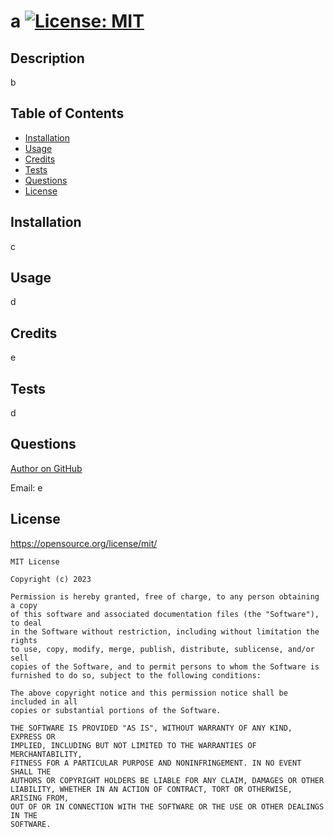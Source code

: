 # a [![License: MIT](https://img.shields.io/badge/License-MIT-yellow.svg)](https://opensource.org/licenses/MIT)

  ## Description 
  
   b

  ## Table of Contents 

  * [Installation](#installation)
  * [Usage](#usage)
  * [Credits](#credits)
  * [Tests](#tests)
  * [Questions](#questions)
  * [License](#license)

  ## Installation

  c 

  ## Usage

  d 

  ## Credits

  e

  ## Tests

  d

  ## Questions

  [Author on GitHub](https://github.com/g)

  Email: e
  
  ## License
  https://opensource.org/license/mit/
  
    
    MIT License

    Copyright (c) 2023 
    
    Permission is hereby granted, free of charge, to any person obtaining a copy
    of this software and associated documentation files (the "Software"), to deal
    in the Software without restriction, including without limitation the rights
    to use, copy, modify, merge, publish, distribute, sublicense, and/or sell
    copies of the Software, and to permit persons to whom the Software is
    furnished to do so, subject to the following conditions:
    
    The above copyright notice and this permission notice shall be included in all
    copies or substantial portions of the Software.
    
    THE SOFTWARE IS PROVIDED "AS IS", WITHOUT WARRANTY OF ANY KIND, EXPRESS OR
    IMPLIED, INCLUDING BUT NOT LIMITED TO THE WARRANTIES OF MERCHANTABILITY,
    FITNESS FOR A PARTICULAR PURPOSE AND NONINFRINGEMENT. IN NO EVENT SHALL THE
    AUTHORS OR COPYRIGHT HOLDERS BE LIABLE FOR ANY CLAIM, DAMAGES OR OTHER
    LIABILITY, WHETHER IN AN ACTION OF CONTRACT, TORT OR OTHERWISE, ARISING FROM,
    OUT OF OR IN CONNECTION WITH THE SOFTWARE OR THE USE OR OTHER DEALINGS IN THE
    SOFTWARE.

